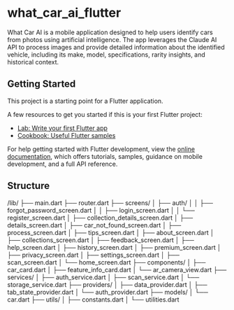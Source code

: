 # what_car_ai_flutter

What Car AI is a mobile application designed to help users identify cars from photos using artificial intelligence. The app leverages the Claude AI API to process images and provide detailed information about the identified vehicle, including its make, model, specifications, rarity insights, and historical context.

## Getting Started

This project is a starting point for a Flutter application.

A few resources to get you started if this is your first Flutter project:

- [Lab: Write your first Flutter app](https://docs.flutter.dev/get-started/codelab)
- [Cookbook: Useful Flutter samples](https://docs.flutter.dev/cookbook)

For help getting started with Flutter development, view the
[online documentation](https://docs.flutter.dev/), which offers tutorials,
samples, guidance on mobile development, and a full API reference.

## Structure
/lib/
├── main.dart
├── router.dart
├── screens/
│   ├── auth/
│   │   ├── forgot_password_screen.dart
│   │   ├── login_screen.dart
│   │   └── register_screen.dart
│   ├── collection_details_screen.dart
│   ├── details_screen.dart
│   ├── car_not_found_screen.dart
│   ├── process_screen.dart
│   ├── tips_screen.dart
│   ├── about_screen.dart
│   ├── collections_screen.dart
│   ├── feedback_screen.dart
│   ├── help_screen.dart
│   ├── history_screen.dart
│   ├── premium_screen.dart
│   ├── privacy_screen.dart
│   ├── settings_screen.dart
│   ├── scan_screen.dart
│   └── home_screen.dart
├── components/
│   ├── car_card.dart
│   ├── feature_info_card.dart
│   └── ar_camera_view.dart
├── services/
│   ├── auth_service.dart
│   ├── scan_service.dart
│   └── storage_service.dart
├── providers/
│   ├── data_provider.dart
│   ├── tab_state_provider.dart
│   └── auth_provider.dart
├── models/
│   └── car.dart
├── utils/
│   ├── constants.dart
│   └── utilities.dart